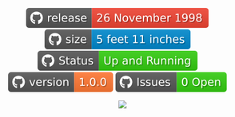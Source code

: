 <p align="center">
  <img src="./badges/release.svg">
  <img src="./badges/size.svg">
  <img src="./badges/status.svg">
  <img src="./badges/version.svg">
  <img src="./badges/Issues.svg">
</p>

<img width="250" align="right" src="./gif/work.gif">
